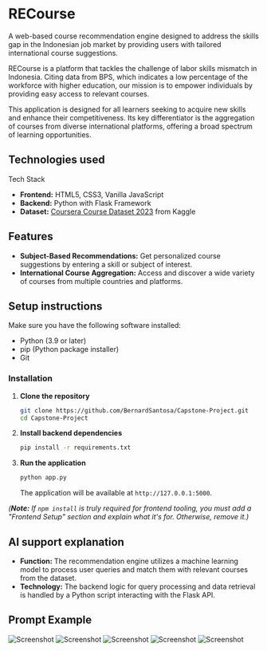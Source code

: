 # RECourse
A web-based course recommendation engine designed to address the skills gap in the Indonesian job market by providing users with tailored international course suggestions.

RECourse is a platform that tackles the challenge of labor skills mismatch in Indonesia. Citing data from BPS, which indicates a low percentage of the workforce with higher education, our mission is to empower individuals by providing easy access to relevant courses.

This application is designed for all learners seeking to acquire new skills and enhance their competitiveness. Its key differentiator is the aggregation of courses from diverse international platforms, offering a broad spectrum of learning opportunities.

## Technologies used
Tech Stack

* **Frontend:** HTML5, CSS3, Vanilla JavaScript
* **Backend:** Python with Flask Framework
* **Dataset:** [Coursera Course Dataset 2023](https://www.kaggle.com/datasets/tianyimasf/coursera-course-dataset) from Kaggle
## Features
* **Subject-Based Recommendations:** Get personalized course suggestions by entering a skill or subject of interest.
* **International Course Aggregation:** Access and discover a wide variety of courses from multiple countries and platforms.
## Setup instructions
Make sure you have the following software installed:
* Python (3.9 or later)
* pip (Python package installer)
* Git

### Installation

1.  **Clone the repository**
    ```bash
    git clone https://github.com/BernardSantosa/Capstone-Project.git
    cd Capstone-Project
    ```

2.  **Install backend dependencies**
    ```bash
    pip install -r requirements.txt
    ```

3.  **Run the application**
    ```bash
    python app.py
    ```
    The application will be available at `http://127.0.0.1:5000`.

*(**Note:** If `npm install` is truly required for frontend tooling, you must add a "Frontend Setup" section and explain what it's for. Otherwise, remove it.)*
## AI support explanation
* **Function:** The recommendation engine utilizes a machine learning model to process user queries and match them with relevant courses from the dataset.
* **Technology:** The backend logic for query processing and data retrieval is handled by a Python script interacting with the Flask API.

## Prompt Example
![Screenshot](Prompt/Prompt1.png)
![Screenshot](Prompt/Prompt2.png)
![Screenshot](Prompt/Prompt3.png)
![Screenshot](Prompt/Prompt4.png)
![Screenshot](Prompt/Prompt5.png)